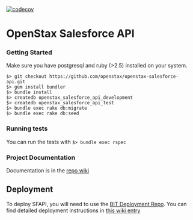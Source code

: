 [![codecov](https://codecov.io/gh/openstax/openstax-salesforce-api/branch/master/graph/badge.svg)](https://codecov.io/gh/openstax/openstax-salesforce-api)

# OpenStax Salesforce API

### Getting Started
Make sure you have postgresql and ruby (>2.5) installed on your system.
 
```
$> git checkout https://github.com/openstax/openstax-salesforce-api.git
$> gem install bundler
$> bundle install
$> createdb openstax_salesforce_api_development
$> createdb openstax_salesforce_api_test
$> bundle exec rake db:migrate
$> bundle exec rake db:seed
```

### Running tests
You can run the tests with `$> bundle exec rspec`

### Project Documentation
Documentation is in the [repo wiki](https://github.com/openstax/openstax-salesforce-api/wiki)

## Deployment
To deploy SFAPI, you will need to use the [BIT Deployment Repo](https://github.com/openstax/bit-deployment).
You can find detailed deployment instructions in [this wiki entry](https://github.com/openstax/bit-deployment/wiki/Deploying-BIT-Applications)
